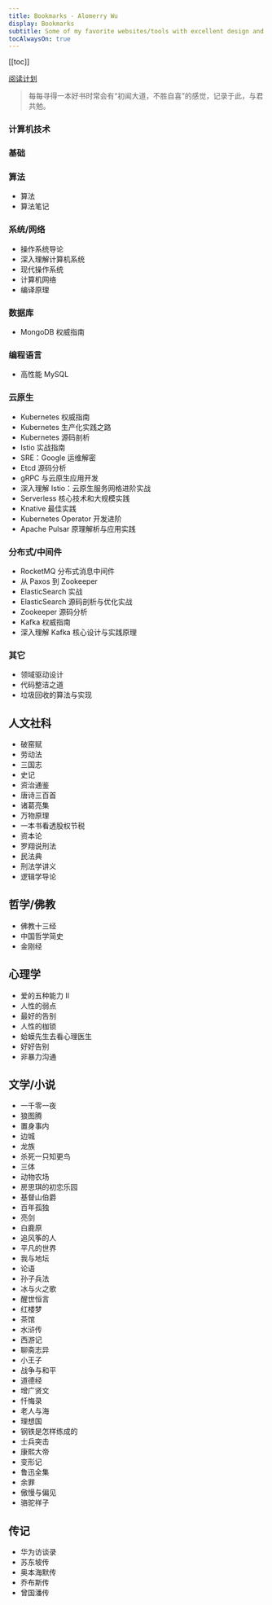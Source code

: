 ```yaml
---
title: Bookmarks - Alomerry Wu
display: Bookmarks
subtitle: Some of my favorite websites/tools with excellent design and UX that I highly recommend
tocAlwaysOn: true
---
```


[[toc]]

[阅读计划](https://flowus.cn/alomerry/share/03d0ad27-0b99-415a-8aec-2c5cf979f1f5)

>每每寻得一本好书时常会有“初闻大道，不胜自喜”的感觉，记录于此，与君共勉。

<Book
  title="算法导论"
  desc="xxx"
  logo="https://cdn.alomerry.com/blog/assets/img/links/booklists/introduction-to-algorithms.jpg"
  link="https://book.douban.com/subject/20432061/"
/>

### 计算机技术

### 基础

### 算法

<Book
  title="算法导论"
  desc="xxx"
  logo="https://cdn.alomerry.com/blog/assets/img/links/booklists/introduction-to-algorithms.jpg"
  link="https://book.douban.com/subject/20432061/"
/>

- 算法
- 算法笔记

### 系统/网络

- 操作系统导论
- 深入理解计算机系统
- 现代操作系统
- 计算机网络
- 编译原理

### 数据库

<Book
  title="MySQL 是怎样运行的"
  desc="《MySQL是怎样运行的：从根儿上理解 MySQL》采用诙谐幽默的表达方式，对MySQL的底层运行原理进行了介绍，内容涵盖了使用MySQL的同学在求职面试和工作中常见的一些核心概念。"
  logo="https://cdn.alomerry.com/blog/assets/img/links/booklists/how-mysql-work.jpg"
  link="https://book.douban.com/subject/35231266/"
/>

<Book
  title="Redis5 设计与源码分析"
  desc="多名专家联袂推荐，资深专家联合撰写，深入理解 Redis 5 设计精髓。本书系统讲解 Redis 5设计、数据结构、底层命令实现，以及持久化、主从复制、集群的实现。"
  logo="https://cdn.alomerry.com/blog/assets/img/links/booklists/redis5-design-and-source-code-analysis.jpg"
  link="https://book.douban.com/subject/34804798/"
/>


- MongoDB 权威指南

### 编程语言

<Book
  title="深度探索 Go 语言"
  desc="xxx"
  logo="https://cdn.alomerry.com/blog/assets/img/links/booklists/explore-go-runtime.jpg"
  link="https://book.douban.com/subject/36104087/"
/>

- 高性能 MySQL

### 云原生

<Book
  title="Kubernetes in Action"
  desc="xxx"
  logo="https://cdn.alomerry.com/blog/assets/img/links/booklists/kubernetes-in-action.jpg"
  link="https://book.douban.com/subject/30418855/"
/>

- Kubernetes 权威指南
- Kubernetes 生产化实践之路
- Kubernetes 源码剖析
- Istio 实战指南
- SRE：Google 运维解密
- Etcd 源码分析
- gRPC 与云原生应用开发
- 深入理解 Istio：云原生服务网格进阶实战
- Serverless 核心技术和大规模实践
- Knative 最佳实践
- Kubernetes Operator 开发进阶
- Apache Pulsar 原理解析与应用实践

### 分布式/中间件

- RocketMQ 分布式消息中间件
- 从 Paxos 到 Zookeeper
- ElasticSearch 实战
- ElasticSearch 源码剖析与优化实战
- Zookeeper 源码分析
- Kafka 权威指南
- 深入理解 Kafka 核心设计与实践原理

### 其它

- 领域驱动设计
- 代码整洁之道
- 垃圾回收的算法与实现

## 人文社科

- 破窑赋
- 劳动法
- 三国志
- 史记
- 资治通鉴
- 唐诗三百首
- 诸葛亮集
- 万物原理
- 一本书看透股权节税
- 资本论
- 罗翔说刑法
- 民法典
- 刑法学讲义
- 逻辑学导论

## 哲学/佛教

- 佛教十三经
- 中国哲学简史
- 金刚经

## 心理学

- 爱的五种能力 II
- 人性的弱点
- 最好的告别
- 人性的枷锁
- 蛤蟆先生去看心理医生
- 好好告别
- 非暴力沟通
## 文学/小说

- 一千零一夜
- 狼图腾
- 置身事内
- 边城
- 龙族
- 杀死一只知更鸟
- 三体
- 动物农场
- 房思琪的初恋乐园
- 基督山伯爵
- 百年孤独
- 亮剑
- 白鹿原
- 追风筝的人
- 平凡的世界
- 我与地坛
- 论语
- 孙子兵法
- 冰与火之歌
- 醒世恒言
- 红楼梦
- 茶馆
- 水浒传
- 西游记
- 聊斋志异
- 小王子
- 战争与和平
- 道德经
- 增广贤文
- 忏悔录
- 老人与海
- 理想国
- 钢铁是怎样练成的
- 士兵突击
- 康熙大帝
- 变形记
- 鲁迅全集
- 余罪
- 傲慢与偏见
- 骆驼祥子

## 传记

- 华为访谈录
- 苏东坡传
- 奥本海默传
- 乔布斯传
- 曾国潘传
